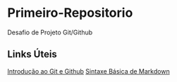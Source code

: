 # Primeiro-Repositorio
Desafio de Projeto Git/Github

## Links Úteis
[Introdução ao Git e Github](https://web.dio.me/course/introducao-ao-git-e-ao-github/learning/75b9fe49-6ed4-4480-83a7-7e37fc356aa9)
[Sintaxe Básica de Markdown](https://www.markdownguide.org/basic-syntax/)

